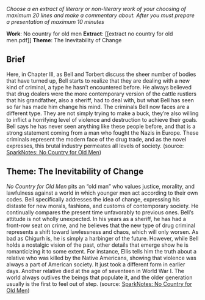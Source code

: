*Choose a en extract of literary or non-literary work of your choosing of maximum 20 lines and make a commentary about. After you must prepare a presentation of maximum 10 minutes*

**Work**: No country for old men
**Extract**: [[extract no country for old men.pdf]]
**Theme**: The Inevitability of Change

## Brief
Here, in Chapter III, as Bell and Torbert discuss the sheer number of bodies that have turned up, Bell starts to realize that they are dealing with a new kind of criminal, a type he hasn’t encountered before. He always believed that drug dealers were the more contemporary version of the cattle rustlers that his grandfather, also a sheriff, had to deal with, but what Bell has seen so far has made him change his mind. The criminals Bell now faces are a different type. They are not simply trying to make a buck, they’re also willing to inflict a horrifying level of violence and destruction to achieve their goals. Bell says he has never seen anything like these people before, and that is a strong statement coming from a man who fought the Nazis in Europe. These criminals represent the modern face of the drug trade, and as the novel expresses, this brutal industry permeates all levels of society.
(source: [SparkNotes: No Country for Old Men](https://www.sparknotes.com/lit/no-country-for-old-men/quotes/))

## Theme: The Inevitability of Change
_No Country for Old Men_ pits an “old man” who values justice, morality, and lawfulness against a world in which younger men act according to their own codes. Bell specifically addresses the idea of change, expressing his distaste for new morals, fashions, and customs of contemporary society. He continually compares the present time unfavorably to previous ones. Bell’s attitude is not wholly unexpected. In his years as a sheriff, he has had a front-row seat on crime, and he believes that the new type of drug criminal represents a shift toward lawlessness and chaos, which will only worsen. As bad as Chigurh is, he is simply a harbinger of the future. However, while Bell holds a nostalgic vision of the past, other details that emerge show he is romanticizing it to some extent. For instance, Ellis tells him the truth about a relative who was killed by the Native Americans, showing that violence was always a part of American society. It just took a different form in earlier days. Another relative died at the age of seventeen in World War I. The world always outlives the beings that populate it, and the older generation usually is the first to feel out of step. (source: [SparkNotes: No Country for Old Men](https://www.sparknotes.com/lit/no-country-for-old-men/quotes/))